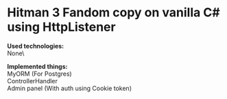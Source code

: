 # Hitman 3 Fandom copy on vanilla C# using HttpListener

**Used technologies:**\
None\

**Implemented things:**\
MyORM (For Postgres)\
ControllerHandler\
Admin panel (With auth using Cookie token)
